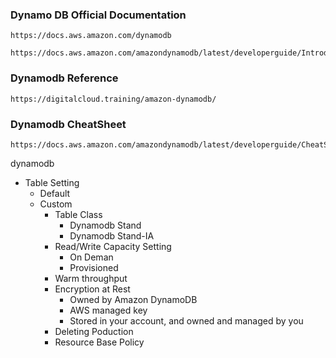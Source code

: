 ### Dynamo DB Official Documentation
```
https://docs.aws.amazon.com/dynamodb
```
```
https://docs.aws.amazon.com/amazondynamodb/latest/developerguide/Introduction.html
```
### Dynamodb Reference
```
https://digitalcloud.training/amazon-dynamodb/
```
### Dynamodb CheatSheet
```
https://docs.aws.amazon.com/amazondynamodb/latest/developerguide/CheatSheet.html
```
dynamodb
- Table Setting
  - Default
  - Custom
    - Table Class
       - Dynamodb Stand
       - Dynamodb Stand-IA
    - Read/Write Capacity Setting
       - On Deman
       - Provisioned
    - Warm throughput
    - Encryption at Rest
      - Owned by Amazon DynamoDB
      - AWS managed key
      - Stored in your account, and owned and managed by you
    - Deleting Poduction
    - Resource Base Policy
